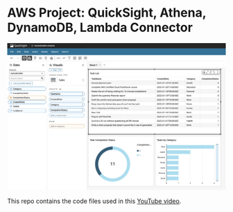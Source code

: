 # AWS Project: QuickSight, Athena, DynamoDB, Lambda Connector

<p align="center">
  <img src="quicksight.png" alt="Quicksight Architecture" width="600"/>
</p>

This repo contains the code files used in this [YouTube video](https://youtu.be/d1ZsTwR7cB8).

